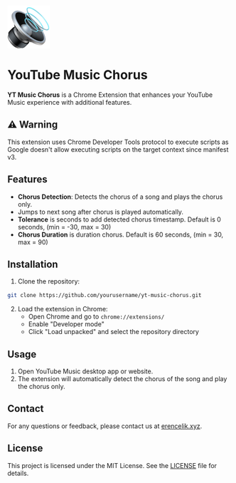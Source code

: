 <img src="assets/icon.png" alt="YT Music Chorus Icon" width="96"/>

<br>

# YouTube Music Chorus

**YT Music Chorus** is a Chrome Extension that enhances your YouTube Music experience with additional features.

## ⚠️ Warning

This extension uses Chrome Developer Tools protocol to execute scripts as Google doesn't allow executing scripts on the target context since manifest v3.

## Features

- **Chorus Detection**: Detects the chorus of a song and plays the chorus only.
- Jumps to next song after chorus is played automatically.
- **Tolerance** is seconds to add detected chorus timestamp. Default is 0 seconds, (min = -30, max = 30)
- **Chorus Duration** is duration chorus. Default is 60 seconds, (min = 30, max = 90)

## Installation

1. Clone the repository:

```bash
git clone https://github.com/yourusername/yt-music-chorus.git
```

2. Load the extension in Chrome:
   - Open Chrome and go to `chrome://extensions/`
   - Enable "Developer mode"
   - Click "Load unpacked" and select the repository directory

## Usage

1. Open YouTube Music desktop app or website.
2. The extension will automatically detect the chorus of the song and play the chorus only.

## Contact

For any questions or feedback, please contact us at [erencelik.xyz](https://erencelik.xyz).

## License

This project is licensed under the MIT License. See the [LICENSE](LICENSE) file for details.
